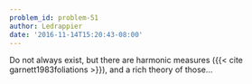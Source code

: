 ```yaml
---
problem_id: problem-51
author: Ledrappier
date: '2016-11-14T15:20:43-08:00'
---
```

Do not always exist, but there are harmonic measures ({{< cite
garnett1983foliations >}}), and a rich theory of those...


